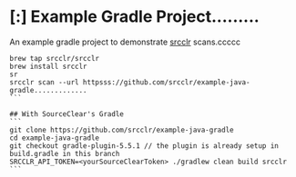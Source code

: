 # [:] Example Gradle Project.........

An example gradle project to demonstrate [srcclr](https://www.srcclr.com) scans.ccccc


`````````````
brew tap srcclr/srcclr
brew install srcclr
sr
srcclr scan --url httpsss://github.com/srcclr/example-java-gradle.............
```

## With SourceClear's Gradle 
```
git clone https://github.com/srcclr/example-java-gradle
cd example-java-gradle
git checkout gradle-plugin-5.5.1 // the plugin is already setup in build.gradle in this branch
SRCCLR_API_TOKEN=<yourSourceClearToken> ./gradlew clean build srcclr
```
